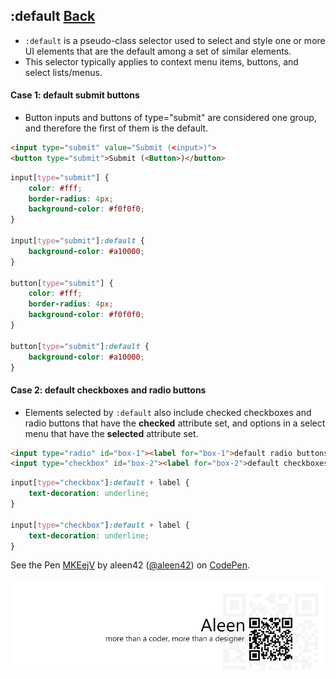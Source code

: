 ## :default [**Back**](./../pseudoClass.md)

- `:default` is a pseudo-class selector used to select and style one or more UI elements that are the default among a set of similar elements.
- This selector typically applies to context menu items, buttons, and select lists/menus.

#### Case 1: default submit buttons

- Button inputs and buttons of type="submit" are considered one group, and therefore the first of them is the default.

```html
<input type="submit" value="Submit (<input>)">
<button type="submit">Submit (<Button>)</button>
```

```css
input[type="submit"] {
    color: #fff;
    border-radius: 4px;
    background-color: #f0f0f0;
}

input[type="submit"]:default {
    background-color: #a10000;
}

button[type="submit"] {
    color: #fff;
    border-radius: 4px;
    background-color: #f0f0f0;
}

button[type="submit"]:default {
    background-color: #a10000;
}
```

#### Case 2: default checkboxes and radio buttons

- Elements selected by `:default` also include checked checkboxes and radio buttons that have the **checked** attribute set, and options in a select menu that have the **selected** attribute set.

```html
<input type="radio" id="box-1"><label for="box-1">default radio buttons</label>
<input type="checkbox" id="box-2"><label for="box-2">default checkboxes</label>
```

```css
input[type="checkbox"]:default + label {
    text-decoration: underline;
}

input[type="checkbox"]:default + label {
    text-decoration: underline;
}
```

<p data-height="266" data-theme-id="21735" data-slug-hash="MKEejV" data-default-tab="result" data-user="aleen42" class='codepen'>See the Pen <a href='http://codepen.io/aleen42/pen/MKEejV/'>MKEejV</a> by aleen42 (<a href='http://codepen.io/aleen42'>@aleen42</a>) on <a href='http://codepen.io'>CodePen</a>.</p>
<script async src="//assets.codepen.io/assets/embed/ei.js"></script>

<a href="http://aleen42.github.io/" target="_blank" ><img src="./../../../pic/tail.gif"></a>